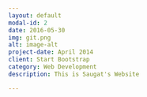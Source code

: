 ```yaml
---
layout: default
modal-id: 2
date: 2016-05-30
img: git.png
alt: image-alt
project-date: April 2014
client: Start Bootstrap
category: Web Development
description: This is Saugat's Website

---
```

